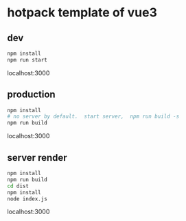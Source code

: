 # hotpack template of vue3

## dev

```bash
npm install
npm run start
```
localhost:3000

## production

```bash
npm install
# no server by default.  start server,  npm run build -s
npm run build
```
localhost:3000

## server render

```bash
npm install
npm run build
cd dist
npm install
node index.js
```
localhost:3000